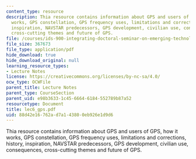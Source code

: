 ```yaml
---
content_type: resource
description: Thia resource contains information about GPS and users of GPS, how it
  works, GPS constellation, GPS frequency uses, limitations and corrections, history,
  inspiration, NAVSTAR predecessors, GPS development, civilian use, consequences,
  cross-cutting themes and future of GPS.
file: /courses/ids-900-integrating-doctoral-seminar-on-emerging-technologies-fall-2005/88d42e16762ad7a143800eb926e1d9d6_lec6_gps.pdf
file_size: 367673
file_type: application/pdf
hide_download: true
hide_download_original: null
learning_resource_types:
- Lecture Notes
license: https://creativecommons.org/licenses/by-nc-sa/4.0/
ocw_type: OCWFile
parent_title: Lecture Notes
parent_type: CourseSection
parent_uid: e98b3633-1c45-6664-6184-552789b87a52
resourcetype: Document
title: lec6_gps.pdf
uid: 88d42e16-762a-d7a1-4380-0eb926e1d9d6
---
```

Thia resource contains information about GPS and users of GPS, how it works, GPS constellation, GPS frequency uses, limitations and corrections, history, inspiration, NAVSTAR predecessors, GPS development, civilian use, consequences, cross-cutting themes and future of GPS.